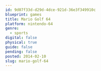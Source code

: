 ```yaml
---
id: 9d07f33d-d29d-4dce-921d-36e3f349910c
blueprint: games
title: Mario Golf 64
platform: nintendo-64
genre:
  - sports
digital: false
physical: true
guide: false
pending: false
posted: 2014-02-10
slug: mario-golf-64
---
```

